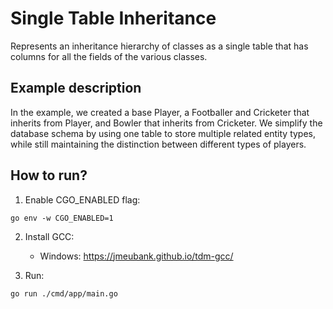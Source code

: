 # Single Table Inheritance

Represents an inheritance hierarchy of classes as a single table that has columns for all the fields of the various classes.

## Example description

In the example, we created a base Player, a Footballer and Cricketer that inherits from Player, and Bowler that inherits from Cricketer. We simplify the database schema by using one table to store multiple related entity types, while still maintaining the distinction between different types of players.

## How to run?

1. Enable CGO_ENABLED flag:

```
go env -w CGO_ENABLED=1
```

2. Install GCC:

   - Windows: https://jmeubank.github.io/tdm-gcc/

3. Run:

```
go run ./cmd/app/main.go
```
